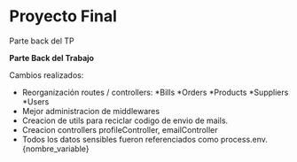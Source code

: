 # Proyecto Final

Parte back del TP

**Parte Back del Trabajo**

Cambios realizados:

- Reorganización routes / controllers:
  *Bills
  *Orders
  *Products
  *Suppliers
  \*Users
- Mejor administracion de middlewares
- Creacion de utils para reciclar codigo de envio de mails.
- Creacion controllers profileController, emailController
- Todos los datos sensibles fueron referenciados como process.env.{nombre_variable}
